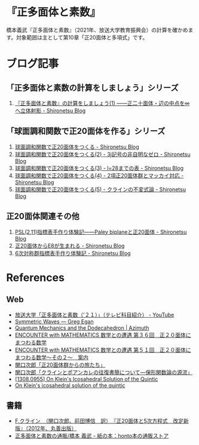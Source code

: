 # 『正多面体と素数』

橋本義武『正多面体と素数』（2021年、放送大学教育振興会）の計算を確かめます。対象範囲は主として第10章「正20面体と多項式」です。

# ブログ記事
## 「正多面体と素数の計算をしましょう」シリーズ
1. [『正多面体と素数』の計算をしましょう\(1\) ――正二十面体・辺の中点を∞へ立体射影 \- Shironetsu Blog](https://shironetsu.hatenadiary.com/entry/2021/05/05/102317)

## 「球面調和関数で正20面体を作る」シリーズ
1. [球面調和関数で正20面体をつくる \- Shironetsu Blog](https://shironetsu.hatenadiary.com/entry/2018/02/10/233959)
2. [球面調和関数で正20面体をつくる\(2\) \- 3j記号の非自明なゼロ \- Shironetsu Blog](https://shironetsu.hatenadiary.com/entry/2018/02/16/225838)
3. [球面調和関数で正20面体をつくる\(3\) \- l=28までの表 \- Shironetsu Blog](https://shironetsu.hatenadiary.com/entry/2018/02/20/220458)
4. [球面調和関数で正20面体をつくる\(4\) \- 2項正20面体群とマッカイ対応 \- Shironetsu Blog](https://shironetsu.hatenadiary.com/entry/2018/03/31/142224)
5. [球面調和関数で正20面体をつくる\(5\) \- クラインの不変式論 \- Shironetsu Blog](https://shironetsu.hatenadiary.com/entry/2018/03/31/235509)

## 正20面体関連その他
1. [PSL\(2,11\)指標表手作り体験記――Paley biplaneと正20面体 \- Shironetsu Blog](https://shironetsu.hatenadiary.com/entry/2019/03/17/024946)
2. [正20面体からE8が生まれる \- Shironetsu Blog](https://shironetsu.hatenadiary.com/entry/2019/09/11/020627)
3. [6次対称群指標表手作り体験記 \- Shironetsu Blog](https://shironetsu.hatenadiary.com/entry/2018/07/01/174906)

# References
## Web
- [放送大学「正多面体と素数（’２１）」（テレビ科目紹介） \- YouTube](https://www.youtube.com/watch?v=E-48ent631o)
- [Symmetric Waves — Greg Egan](http://www.gregegan.net/SCIENCE/SymmetricWaves/SymmetricWaves.html)
- [Quantum Mechanics and the Dodecahedron \| Azimuth](https://johncarlosbaez.wordpress.com/2017/12/31/quantum-mechanics-and-the-dodecahedron/)
- [ENCOUNTER with MATHEMATICS 数学との遭遇 第３６回　正２０面体にまつわる数学](https://www.math.chuo-u.ac.jp/ENCwMATH/36.shtml)
- [ENCOUNTER with MATHEMATICS 数学との遭遇 第５１回　正２０面体にまつわる数学～その２～　案内](https://www.math.chuo-u.ac.jp/ENCwMATH/ewm51.pdf)
- [関口次郎「正20面体群からの旅たち」](https://www.math.chuo-u.ac.jp/ENCwMATH/51/ewm51_Sekiguchi1.pdf)
- [関口次郎「クラインとポアンカレの往復書簡について―保形関数論の源流」](https://www2.tsuda.ac.jp/suukeiken/math/suugakushi/sympo14/14_4sekiguchi.pdf)
- [\[1308\.0955\] On Klein's Icosahedral Solution of the Quintic](https://arxiv.org/abs/1308.0955)
- [On Klein's icosahedral solution of the quintic](http://olivernash.org/2012/02/05/on-kleins-icosahedral-solution-of-the-quintic/index.html)

## 書籍
- [F.クライン　（関口次郎、前田博信　訳）　『正20面体と5次方程式　改定新版』（2012年、丸善出版）](https://www.maruzen-publishing.co.jp/item/?book_no=294335)
- [正多面体と素数の通販/橋本 義武 \- 紙の本：honto本の通販ストア](https://honto.jp/netstore/pd-book_30829909.html)